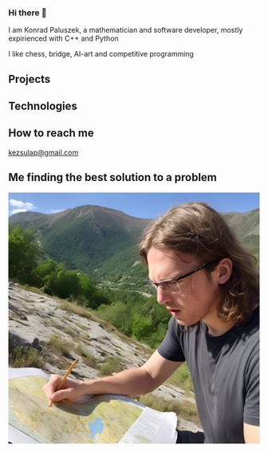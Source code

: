 ### Hi there 👋
I am Konrad Paluszek, a mathematician and software developer, mostly expirienced with C++ and Python

I like chess, bridge, AI-art and competitive programming

## Projects


## Technologies


## 

## How to reach me
[kezsulap\@gmail.com](mailto:kezsulap@gmail.com)

## Me finding the best solution to a problem
![Photo](https://raw.githubusercontent.com/kezsulap/kezsulap/main/Me.jpg)
<!--
**kezsulap/kezsulap** is a ✨ _special_ ✨ repository because its `README.md` (this file) appears on your GitHub profile.

Here are some ideas to get you started:

- 🔭 I’m currently working on ...
- 🌱 I’m currently learning ...
- 👯 I’m looking to collaborate on ...
- 🤔 I’m looking for help with ...
- 💬 Ask me about ...
- 📫 How to reach me: ...
- 😄 Pronouns: ...
- ⚡ Fun fact: ...
-->
